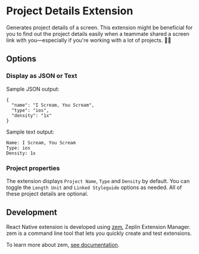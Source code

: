 # Project Details Extension
Generates project details of a screen. This extension might be beneficial for you to find out the project details easily when a teammate shared a screen link with you—especially if you're working with a lot of projects. 🕵️‍♀️

## Options

### Display as JSON or Text

Sample JSON output:
```
{
  "name": "I Scream, You Scream",
  "type": "ios",
  "density": "1x"
}
```

Sample text output:
```
Name: I Scream, You Scream
Type: ios
Density: 1x
```

### Project properties
The extension displays `Project Name`, `Type` and `Density` by default. You can toggle the `Length Unit` and `Linked Styleguide` options as needed. All of these project details are optional.

## Development
React Native extension is developed using [zem](https://github.com/zeplin/zem), Zeplin Extension Manager. zem is a command line tool that lets you quickly create and test extensions.

To learn more about zem, [see documentation](https://github.com/zeplin/zem).

